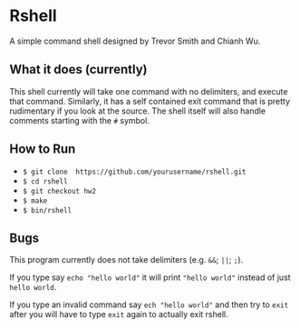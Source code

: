# Rshell
A simple command shell designed by Trevor Smith and Chianh Wu.

## What it does (currently)
This shell currently will take one command with no delimiters, and execute
that command. Similarly, it has a self contained exit command that is pretty
rudimentary if you look at the source. The shell itself will also handle comments
starting with the `#` symbol.

## How to Run
- `$ git clone  https://github.com/yourusername/rshell.git`
- `$ cd rshell`
- `$ git checkout hw2`
- `$ make`
- `$ bin/rshell`


## Bugs
This program currently does not take delimiters (e.g. `&&`; `||`; `;`).

If you type say `echo "hello world"` it will print `"hello world"` instead of just
`hello world`.

If you type an invalid command say `ech "hello world"` and then try to `exit` after
you will have to type `exit` again to actually exit rshell. 
